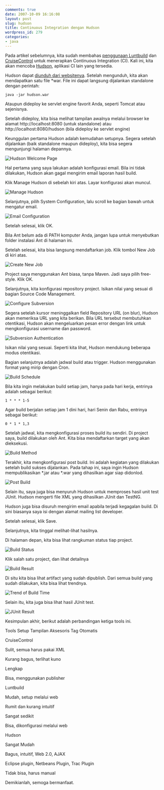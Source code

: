 ```yaml
---
comments: true
date: 2007-10-09 16:16:08
layout: post
slug: hudson
title: Continuous Integration dengan Hudson
wordpress_id: 279
categories:
- java
---
```


Pada artikel sebelumnya, kita sudah membahas [penggunaan Luntbuild](http://endy.artivisi.com/blog/java/luntbuild/) dan [CruiseControl](http://endy.artivisi.com/blog/java/cruise-control/) untuk menerapkan Continuous Integration (CI). Kali ini, kita akan mencoba [Hudson](https://hudson.dev.java.net/), aplikasi CI lain yang tersedia. 

Hudson dapat [diunduh dari websitenya](https://hudson.dev.java.net/servlets/ProjectDocumentList?folderID=2761&expandFolder=2761&folderID=0). Setelah mengunduh, kita akan mendapatkan satu file *war. File ini dapat langsung dijalankan standalone dengan perintah: 

`java -jar hudson.war`

Ataupun dideploy ke servlet engine favorit Anda, seperti Tomcat atau sejenisnya. 

Setelah dideploy, kita bisa melihat tampilan awalnya melalui browser ke alamat http://localhost:8080 (untuk standalone) atau http://localhost:8080/hudson (bila dideploy ke servlet engine)



Keunggulan pertama Hudson adalah kemudahan setupnya. Segera setelah dijalankan (baik standalone maupun dideploy), kita bisa segera mengunjungi halaman depannya.

![Hudson Welcome Page ](/images/uploads/2007/10/welcome.png)

Hal pertama yang saya lakukan adalah konfigurasi email. Bila ini tidak dilakukan, Hudson akan gagal mengirim email laporan hasil build.

Klik Manage Hudson di sebelah kiri atas. Layar konfigurasi akan muncul. 

![Manage Hudson ](/images/uploads/2007/10/manage-hudson.png)

Selanjutnya, pilih System Configuration, lalu scroll ke bagian bawah untuk mengatur email. 

![Email Configuration ](/images/uploads/2007/10/email-config.png)

Setelah selesai, klik OK. 

Bila Ant belum ada di PATH komputer Anda, jangan lupa untuk menyebutkan folder instalasi Ant di halaman ini.

Setelah selesai, kita bisa langsung mendaftarkan job. Klik tombol New Job di kiri atas.

![Create New Job ](/images/uploads/2007/10/create-job.png)

Project saya menggunakan Ant biasa, tanpa Maven. Jadi saya pilih free-style. Klik OK.

Selanjutnya, kita konfigurasi repository project. Isikan nilai yang sesuai di bagian Source Code Management. 

![Configure Subversion ](/images/uploads/2007/10/configure-svn.png)

Segera setelah kursor meninggalkan field Repository URL (on blur), Hudson akan memeriksa URL yang kita berikan. Bila URL tersebut membutuhkan otentikasi, Hudson akan mengeluarkan pesan error dengan link untuk mengkonfigurasi username dan password. 

![Subversion Authentication ](/images/uploads/2007/10/svn-auth.png)

Isikan nilai yang sesuai. Seperti kita lihat, Hudson mendukung beberapa modus otentikasi.

Bagian selanjutnya adalah jadwal build atau trigger. Hudson menggunakan format yang mirip dengan Cron. 

![Build Schedule ](/images/uploads/2007/10/build-schedule.png)

Bila kita ingin melakukan build setiap jam, hanya pada hari kerja, entrinya adalah sebagai berikut: 

`1 * * * 1-5`

Agar build berjalan setiap jam 1 dini hari, hari Senin dan Rabu, entrinya sebagai berikut: 

`0 * 1 * 1,3`

Setelah jadwal, kita mengkonfigurasi proses build itu sendiri. Di project saya, build dilakukan oleh Ant. Kita bisa mendaftarkan target yang akan dieksekusi.

![Build Method ](/images/uploads/2007/10/build-method.png)

Terakhir, kita mengkonfigurasi post build. Ini adalah kegiatan yang dilakukan setelah build sukses dijalankan. Pada tahap ini, saya ingin Hudson mempublikasikan *.jar atau *.war yang dihasilkan agar siap didonlod.

![Post Build ](/images/uploads/2007/10/post-build.png)

Selain itu, saya juga bisa menyuruh Hudson untuk memproses hasil unit test JUnit. Hudson mengerti file XML yang dihasilkan JUnit dan TestNG.

Hudson juga bisa disuruh mengirim email apabila terjadi kegagalan build. Di sini biasanya saya isi dengan alamat mailing list developer.

Setelah selesai, klik Save. 

Selanjutnya, kita tinggal melihat-lihat hasilnya. 

Di halaman depan, kita bisa lihat rangkuman status tiap project. 

![Build Status ](/images/uploads/2007/10/build-status.png)

Klik salah satu project, dan lihat detailnya

![Build Result ](/images/uploads/2007/10/build-result.png)

Di situ kita bisa lihat artifact yang sudah dipublish. Dari semua build yang sudah dilakukan, kita bisa lihat trendnya. 

![Trend of Build Time ](/images/uploads/2007/10/build-time-trend.png)

Selain itu, kita juga bisa lihat hasil JUnit test. 

![JUnit Result ](/images/uploads/2007/10/junit-result.png)

Kesimpulan akhir, berikut adalah perbandingan ketiga tools ini. 







Tools Setup Tampilan Aksesoris Tag Otomatis 




  
CruiseControl

  
Sulit, semua harus pakai XML

  
Kurang bagus, terlihat kuno

  
Lengkap

  
Bisa, menggunakan publisher






  
Luntbuild

  
Mudah, setup melalui web

  
Rumit dan kurang intuitif

  
Sangat sedikit

  
Bisa, dikonfigurasi melalui web






  
Hudson

  
Sangat Mudah

  
Bagus, intuitif, Web 2.0, AJAX

  
Eclipse plugin, Netbeans Plugin, Trac Plugin 

  
Tidak bisa, harus manual



Demikianlah, semoga bermanfaat.
